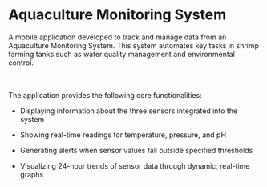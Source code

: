 # Aquaculture Monitoring System

A mobile application developed to track and manage data from an Aquaculture Monitoring System. This system automates key tasks in shrimp farming tanks such as water quality management and environmental control.

<br><br>
The application provides the following core functionalities:

 
- Displaying information about the three sensors integrated into the system

- Showing real-time readings for temperature, pressure, and pH

- Generating alerts when sensor values fall outside specified thresholds

-	 Visualizing 24-hour trends of sensor data through dynamic, real-time graphs 

